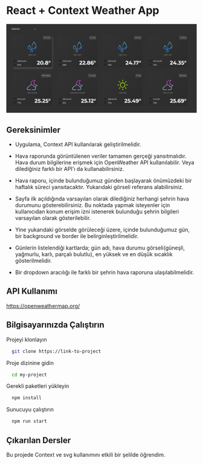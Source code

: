 
# React + Context Weather App

<p align="center">
  <img src="./src/assets/screenshot.png">
<p>

## Gereksinimler

- Uygulama, Context API kullanılarak geliştirilmelidir.

- Hava raporunda görüntülenen veriler tamamen gerçeği yansıtmalıdır. Hava durum bilgilerine erişmek için OpenWeather API kullanılabilir. Veya dilediğiniz farklı bir API'ı da kullanabilirsiniz.


- Hava raporu, içinde bulunduğumuz günden başlayarak önümüzdeki bir haftalık süreci yansıtacaktır. Yukarıdaki görseli referans alabilirsiniz.


- Sayfa ilk açıldığında varsayılan olarak dilediğiniz herhangi şehrin hava durumunu gösterebilirsiniz. Bu noktada yapmak isteyenler için kullanıcıdan konum erişim izni istenerek bulunduğu şehrin bilgileri varsayılan olarak gösterilebilir.


- Yine yukarıdaki görselde görüleceği üzere, içinde bulunduğumuz gün, bir background ve border ile belirginleştirilmelidir.


- Günlerin listelendiği kartlarda; gün adı, hava durumu görseli(güneşli, yağmurlu, karlı, parçalı bulutlu), en yüksek ve en düşük sıcaklık gösterilmelidir.


- Bir dropdown aracılığı ile farklı bir şehrin hava raporuna ulaşılabilmelidir.

  
## API Kullanımı

https://openweathermap.org/

  
## Bilgisayarınızda Çalıştırın

Projeyi klonlayın

```bash
  git clone https://link-to-project
```

Proje dizinine gidin

```bash
  cd my-project
```

Gerekli paketleri yükleyin

```bash
  npm install
```

Sunucuyu çalıştırın

```bash
  npm run start
```

  
## Çıkarılan Dersler

Bu projede Context ve svg kullanımını etkili bir şelilde öğrendim.
